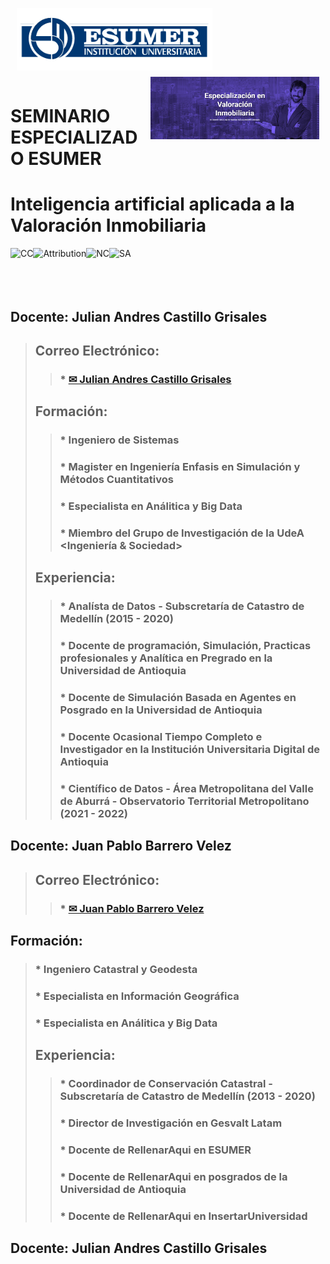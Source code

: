 <div align="left">
<p><img alt="ESUMER" height="100px" src="https://raw.githubusercontent.com/juliancastillo-udea/EsumerDiplomado/main/Images/LogosimboloEsumer2.png" align="left" hspace="10px" vspace="0px"></p></div>
<div> </div>
<div align="right">
<p><img alt="Posgrado" height="100px" src="https://raw.githubusercontent.com/juliancastillo-udea/EsumerDiplomado/main/Images/Especializacion.png" align="right" hspace="10px" vspace="10px"></p></div>
<br><br><br><br><br><br>

# **SEMINARIO ESPECIALIZADO ESUMER**
# **Inteligencia artificial aplicada a la Valoración Inmobiliaria**

<img alt="CC" height="50px" src="https://creativecommons.org/images/deed/cc_blue_x2.png" align="left" hspace="0px" vspace="0px">
<img alt="Attribution" height="50px" src="https://creativecommons.org/images/deed/attribution_icon_blue_x2.png" align="left" hspace="0px" vspace="0px">
<img alt="NC" height="50px" src="https://creativecommons.org/images/deed/nc_blue_x2.png" align="left" hspace="0px" vspace="0px">
<img alt="SA" height="50px" src="https://creativecommons.org/images/deed/sa_blue_x2.png" align="left" hspace="0px" vspace="0px"><br><br><br><br>

## Docente: Julian Andres Castillo Grisales
>## Correo Electrónico:
>>### *   <a href="mailto:jandres.castillo@udea.edu.co"> ✉ Julian Andres Castillo Grisales </a> 
>## Formación:
>>### *   Ingeniero de Sistemas
>>### *   Magister en Ingeniería Enfasis en Simulación y Métodos Cuantitativos
>>### *   Especialista en Análitica y Big Data
>>### *   Miembro del Grupo de Investigación de la UdeA <Ingeniería & Sociedad>
>## Experiencia:
>>### *   Analísta de Datos - Subscretaría de Catastro de Medellín (2015 - 2020)
>>### *   Docente de programación, Simulación, Practicas profesionales y Analítica en Pregrado en la Universidad de Antioquia
>>### *   Docente de Simulación Basada en Agentes en Posgrado en la Universidad de Antioquia
>>### *   Docente Ocasional Tiempo Completo e Investigador en la Institución Universitaria Digital de Antioquia
>>### *   Científico de Datos - Área Metropolitana del Valle de Aburrá - Observatorio Territorial Metropolitano (2021 - 2022)

## Docente: Juan Pablo Barrero Velez
>## Correo Electrónico:
>>### *   <a href="mailto:juan.barrero@esumer.edu.co"> ✉ Juan Pablo Barrero Velez </a> 
## Formación:
>### *   Ingeniero Catastral y Geodesta
>### *   Especialista en Información Geográfica
>### *   Especialista en Análitica y Big Data
>## Experiencia:
>>### *   Coordinador de Conservación Catastral - Subscretaría de Catastro de Medellín (2013 - 2020)
>>### *   Director de Investigación en Gesvalt Latam
>>### *   Docente de RellenarAqui en ESUMER
>>### *   Docente de RellenarAqui en posgrados de la Universidad de Antioquia
>>### *   Docente de RellenarAqui en InsertarUniversidad

## Docente: Julian Andres Castillo Grisales
